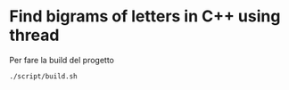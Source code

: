 # Find bigrams of letters in C++ using thread

Per fare la build del progetto
```
./script/build.sh
```
